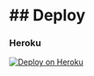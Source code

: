 # ## Deploy

### Heroku
[![Deploy on Heroku](https://www.herokucdn.com/deploy/button.svg)](https://heroku.com/deploy?template=https://github.com/ierfeioq/checkerprueba)
